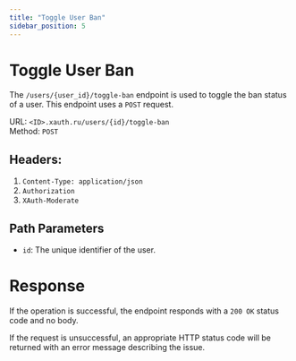 ```yaml
---
title: "Toggle User Ban"
sidebar_position: 5
---
```

# Toggle User Ban
The `/users/{user_id}/toggle-ban` endpoint is used to toggle the ban status of a user. This endpoint uses a `POST` request.

URL: `<ID>.xauth.ru/users/{id}/toggle-ban`<br/>
Method: `POST`<br/>

## Headers: 
1. `Content-Type: application/json`
2. `Authorization`
3. `XAuth-Moderate`

## Path Parameters
- `id`: The unique identifier of the user.

# Response
If the operation is successful, the endpoint responds with a `200 OK` status code and no body.

If the request is unsuccessful, an appropriate HTTP status code will be returned with an error message describing the issue.